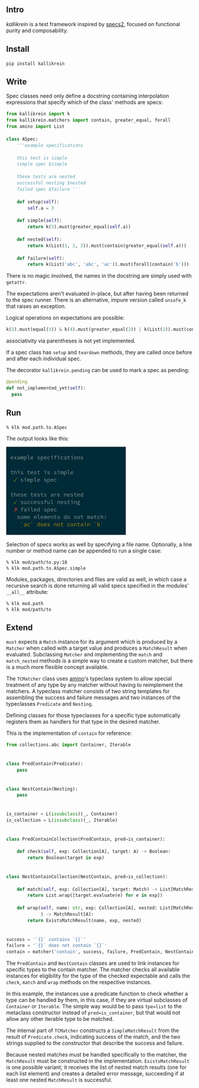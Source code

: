 ## Intro
_kallikrein_ is a test framework inspired by [specs2], focused on functional
purity and composability.

## Install
```
pip install kallikrein
```

## Write
Spec classes need only define a docstring containing interpolation expressions
that specify which of the class' methods are specs:

```python
from kallikrein import k
from kallikrein.matchers import contain, greater_equal, forall
from amino import List

class ASpec:
    '''example specifications

    this test is simple
    simple spec $simple

    these tests are nested
    successful nesting $nested
    failed spec $failure '''

    def setup(self):
        self.a = 3

    def simple(self):
        return k(3).must(greater_equal(self.a))

    def nested(self):
        return k(List(1, 2, 3)).must(contain(greater_equal(self.a)))

    def failure(self):
        return k(List('abc', 'abc', 'ac')).must(forall(contain('b')))
```

There is no magic involved, the names in the docstring are simply used with
`getattr`.

The expectations aren't evaluated in-place, but after having been returned to
the spec runner. There is an alternative, impure version called `unsafe_k` that
raises an exception.

Logical operations on expectations are possible:
```python
k(3).must(equal(3)) & k(4).must(greater_equal(2)) | k(List(2)).must(contain(2))
```
associativity via parentheses is not yet implemented.

If a spec class has `setup` and `teardown` methods, they are called once before
and after each individual spec.

The decorator `kallikrein.pending` can be used to mark a spec as pending:
```python
@pending
def not_implemented_yet(self):
  pass
```

## Run
```
% klk mod.path.to.ASpec
```
The output looks like this:

![output](img/output.jpg)

Selection of specs works as well by specifying a file name.
Optionally, a line number or method name can be appended to run a single case:

```
% klk mod/path/to.py:18
% klk mod.path.to.ASpec.simple
```

Modules, packages, directories and files are valid as well, in which case a
recursive search is done returning all valid specs specified in the modules'
`__all__` attribute:

```
% klk mod.path
% klk mod/path/to
```

## Extend
`must` expects a `Match` instance for its argument which is produced by a
`Matcher` when called with a target value and produces a `MatchResult` when
evaluated.
Subclassing `Matcher` and implementing the `match` and `match_nested` methods
is a simple way to create a custom matcher, but there is a much more flexible
concept available.

The `TCMatcher` class uses [amino]'s typeclass system to allow special
treatment of any type by any matcher without having to reimplement the
matchers.
A typeclass matcher consists of two string templates for assembling the success
and failure messages and two instances of the typeclasses `Predicate` and
`Nesting`.

Defining classes for those typeclasses for a specific type automatically
registers them as handlers for that type in the desired matcher.

This is the implementation of `contain` for reference:

```python
from collections.abc import Container, Iterable


class PredContain(Predicate):
    pass


class NestContain(Nesting):
    pass


is_container = L(issubclass)(_, Container)
is_collection = L(issubclass)(_, Iterable)


class PredContainCollection(PredContain, pred=is_container):

    def check(self, exp: Collection[A], target: A) -> Boolean:
        return Boolean(target in exp)


class NestContainCollection(NestContain, pred=is_collection):

    def match(self, exp: Collection[A], target: Match) -> List[MatchResult[B]]:
        return List.wrap([target.evaluate(e) for e in exp])

    def wrap(self, name: str, exp: Collection[A], nested: List[MatchResult[B]]
             ) -> MatchResult[A]:
        return ExistsMatchResult(name, exp, nested)


success = '`{}` contains `{}`'
failure = '`{}` does not contain `{}`'
contain = matcher('contain', success, failure, PredContain, NestContain)
```
The `PredContain` and `NestContain` classes are used to link instances for
specific types to the contain matcher.
The matcher checks all available instances for eligibility for the type of the
checked expectable and calls the `check`, `match` and `wrap` methods on the
respective instances.

In this example, the instances use a predicate function to check whether a type
can be handled by them, in this case, if they are virtual subclasses of
`Container` or `Iterable`.
The simple way would be to pass `tpe=list` to the metaclass constructor instead
of `pred=is_container`, but that would not allow any other iterable type to be
matched.

The internal part of `TCMatcher` constructs a `SimpleMatchResult` from the
result of `Predicate.check`, indicating success of the match, and the two
strings supplied to the constructor that describe the success and failure.

Because nested matches must be handled specifically to the matcher,
the `MatchResult` must be constructed in the implementation.
`ExistsMatchResult` is one possible variant; it receives the list of nested
match results (one for each list element) and creates a detailed error
message, succeeding if at least one nested `MatchResult` is successful.

[specs2]: https://github.com/etorreborre/specs2
[amino]: https://github.com/tek/amino
